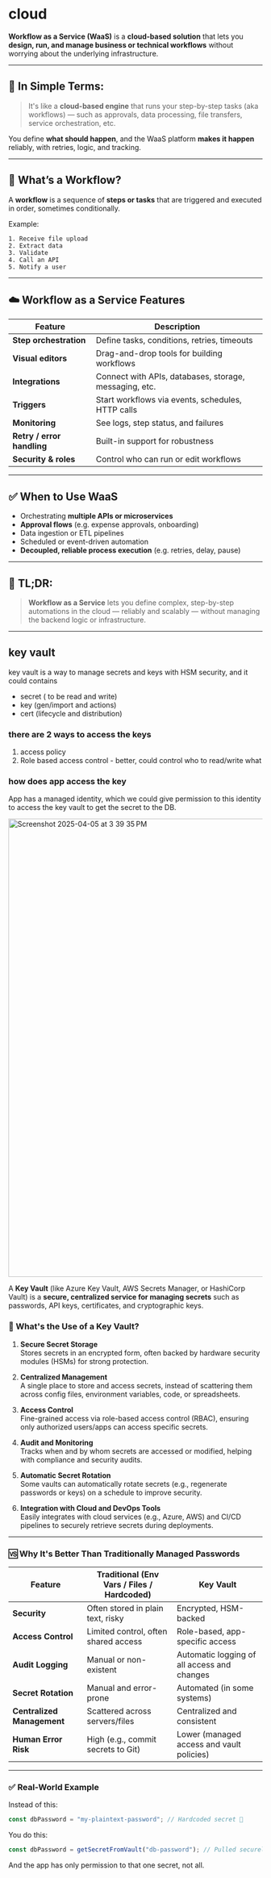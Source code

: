 # cloud

**Workflow as a Service (WaaS)** is a **cloud-based solution** that lets you **design, run, and manage business or technical workflows** without worrying about the underlying infrastructure.

---

## 🧠 In Simple Terms:

> It's like a **cloud-based engine** that runs your step-by-step tasks (aka workflows) — such as approvals, data processing, file transfers, service orchestration, etc.

You define **what should happen**, and the WaaS platform **makes it happen** reliably, with retries, logic, and tracking.

---

## 🔧 What’s a Workflow?

A **workflow** is a sequence of **steps or tasks** that are triggered and executed in order, sometimes conditionally.

Example:  
```
1. Receive file upload  
2. Extract data  
3. Validate  
4. Call an API  
5. Notify a user
```

---

## ☁️ Workflow as a Service Features

| Feature | Description |
|--------|-------------|
| **Step orchestration** | Define tasks, conditions, retries, timeouts |
| **Visual editors** | Drag-and-drop tools for building workflows |
| **Integrations** | Connect with APIs, databases, storage, messaging, etc. |
| **Triggers** | Start workflows via events, schedules, HTTP calls |
| **Monitoring** | See logs, step status, and failures |
| **Retry / error handling** | Built-in support for robustness |
| **Security & roles** | Control who can run or edit workflows |

---


## ✅ When to Use WaaS

- Orchestrating **multiple APIs or microservices**
- **Approval flows** (e.g. expense approvals, onboarding)
- Data ingestion or ETL pipelines
- Scheduled or event-driven automation
- **Decoupled, reliable process execution** (e.g. retries, delay, pause)

---

## 🧠 TL;DR:

> **Workflow as a Service** lets you define complex, step-by-step automations in the cloud — reliably and scalably — without managing the backend logic or infrastructure.

---



## key vault
key vault is a way to manage secrets and keys with HSM security, and it could contains
- secret ( to be read and write)
- key (gen/import and actions)
- cert (lifecycle and distribution)

### there are 2 ways to access the keys
1. access policy
2. Role based access control - better, could control who to read/write what

### how does app access the key
App has a managed identity, which we could give permission to this identity to access the key vault to get the secret to the DB.

<img width="909" alt="Screenshot 2025-04-05 at 3 39 35 PM" src="https://github.com/user-attachments/assets/0f49cc8f-b6a4-41fd-a224-67e5f06264de" />

A **Key Vault** (like Azure Key Vault, AWS Secrets Manager, or HashiCorp Vault) is a **secure, centralized service for managing secrets** such as passwords, API keys, certificates, and cryptographic keys.

### 🔐 What's the Use of a Key Vault?

1. **Secure Secret Storage**  
   Stores secrets in an encrypted form, often backed by hardware security modules (HSMs) for strong protection.

2. **Centralized Management**  
   A single place to store and access secrets, instead of scattering them across config files, environment variables, code, or spreadsheets.

3. **Access Control**  
   Fine-grained access via role-based access control (RBAC), ensuring only authorized users/apps can access specific secrets.

4. **Audit and Monitoring**  
   Tracks when and by whom secrets are accessed or modified, helping with compliance and security audits.

5. **Automatic Secret Rotation**  
   Some vaults can automatically rotate secrets (e.g., regenerate passwords or keys) on a schedule to improve security.

6. **Integration with Cloud and DevOps Tools**  
   Easily integrates with cloud services (e.g., Azure, AWS) and CI/CD pipelines to securely retrieve secrets during deployments.

---

### 🆚 Why It's Better Than Traditionally Managed Passwords

| Feature                     | Traditional (Env Vars / Files / Hardcoded) | Key Vault                                          |
|----------------------------|---------------------------------------------|----------------------------------------------------|
| **Security**               | Often stored in plain text, risky           | Encrypted, HSM-backed                              |
| **Access Control**         | Limited control, often shared access        | Role-based, app-specific access                    |
| **Audit Logging**          | Manual or non-existent                      | Automatic logging of all access and changes        |
| **Secret Rotation**        | Manual and error-prone                      | Automated (in some systems)                        |
| **Centralized Management** | Scattered across servers/files              | Centralized and consistent                         |
| **Human Error Risk**       | High (e.g., commit secrets to Git)          | Lower (managed access and vault policies)          |

---

### ✅ Real-World Example

Instead of this:

```js
const dbPassword = "my-plaintext-password"; // Hardcoded secret 😬
```

You do this:

```js
const dbPassword = getSecretFromVault("db-password"); // Pulled securely at runtime ✔️
```

And the app has only permission to that one secret, not all.
